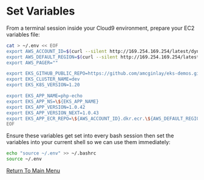# Set Variables

From a terminal session inside your Cloud9 environment, prepare your EC2 variables file:
```bash
cat > ~/.env << EOF
export AWS_ACCOUNT_ID=$(curl --silent http://169.254.169.254/latest/dynamic/instance-identity/document|grep accountId|awk -F\" '{print $4}')
export AWS_DEFAULT_REGION=$(curl --silent http://169.254.169.254/latest/meta-data/placement/region)
export AWS_PAGER=""

export EKS_GITHUB_PUBLIC_REPO=https://github.com/amcginlay/eks-demos.git             # if you fork this repo, change this!
export EKS_CLUSTER_NAME=dev
export EKS_K8S_VERSION=1.20

export EKS_APP_NAME=php-echo
export EKS_APP_NS=\${EKS_APP_NAME}
export EKS_APP_VERSION=1.0.42
export EKS_APP_VERSION_NEXT=1.0.43
export EKS_APP_ECR_REPO=\${AWS_ACCOUNT_ID}.dkr.ecr.\${AWS_DEFAULT_REGION}.amazonaws.com/\${EKS_APP_NAME}
EOF
```

Ensure these variables get set into every bash session then set the variables into your current shell so we can use them immediately:
```bash
echo "source ~/.env" >> ~/.bashrc
source ~/.env
```

[Return To Main Menu](/README.md)
